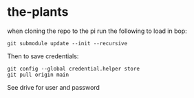 # the-plants
when cloning the repo to the pi run the following to load in bop:
```
git submodule update --init --recursive
```

Then to save credentials:

```
git config --global credential.helper store
git pull origin main
```

See drive for user and password
